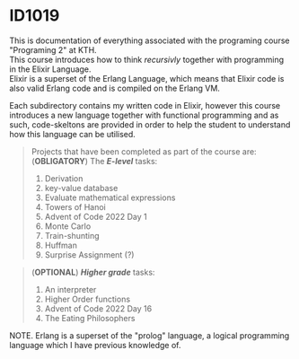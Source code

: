 # ID1019
This is documentation of everything associated with the programing course "Programing 2" at KTH.  
This course introduces how to think *recursivly* together with programming in the Elixir Language.  
Elixir is a superset of the Erlang Language, which means that Elixir code is also valid Erlang code and is compiled on the Erlang VM.

Each subdirectory contains my written code in Elixir, however this course introduces a new language together with functional programming and as such,
code-skeltons are provided in order to help the student to understand how this language can be utilised.  

> Projects that have been completed as part of the course are:  
> (**OBLIGATORY**) The ***E-level*** tasks:
> 1. Derivation
> 2. key-value database
> 3. Evaluate mathematical expressions
> 4. Towers of Hanoi
> 5. Advent of Code 2022 Day 1
> 6. Monte Carlo
> 7. Train-shunting
> 8. Huffman
> 9. Surprise Assignment (?)

> (**OPTIONAL**) ***Higher grade*** tasks:
> 1. An interpreter
> 2. Higher Order functions
> 3. Advent of Code 2022 Day 16
> 4. The Eating Philosophers

NOTE. Erlang is a superset of the "prolog" language, a logical programming language which I have previous knowledge of.  
